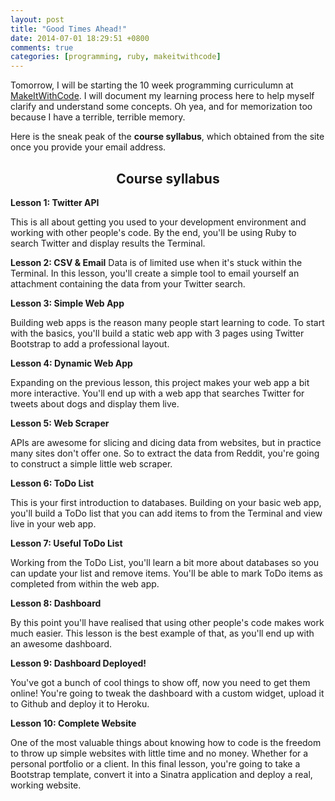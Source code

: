 ```yaml
---
layout: post
title: "Good Times Ahead!"
date: 2014-07-01 18:29:51 +0800
comments: true
categories: [programming, ruby, makeitwithcode]
---
```


Tomorrow, I will be starting the 10 week programming curriculumn at [MakeItWithCode][miwc]. I will document my learning process here to help myself clarify and understand some concepts. Oh yea, and for memorization too because I have a terrible, terrible memory.

Here is the sneak peak of the <strong>course syllabus</strong>, which obtained from the site once you provide your email address.

<!--more-->

<h2 style="text-align:center;">Course syllabus</h2>

<strong>Lesson 1: Twitter API</strong>
<p>This is all about getting you used to your development environment and working with other people's code. By the end, you'll be using Ruby to search Twitter and display results the Terminal.</p>


<strong>Lesson 2: CSV & Email</strong>
Data is of limited use when it's stuck within the Terminal. In this lesson, you'll create a simple tool to email yourself an attachment containing the data from your Twitter search.


<strong>Lesson 3: Simple Web App</strong>
<p>Building web apps is the reason many people start learning to code. To start with the basics, you'll build a static web app with 3 pages using Twitter Bootstrap to add a professional layout.</p>


<strong>Lesson 4: Dynamic Web App</strong>
<p>Expanding on the previous lesson, this project makes your web app a bit more interactive. You'll end up with a web app that searches Twitter for tweets about dogs and display them live.</p>


<strong>Lesson 5: Web Scraper</strong>
<p>APIs are awesome for slicing and dicing data from websites, but in practice many sites don't offer one. So to extract the data from Reddit, you're going to construct a simple little web scraper.</p>


<strong>Lesson 6: ToDo List</strong>
<p>This is your first introduction to databases. Building on your basic web app, you'll build a ToDo list that you can add items to from the Terminal and view live in your web app.</p>


<strong>Lesson 7: Useful ToDo List</strong>
<p>Working from the ToDo List, you'll learn a bit more about databases so you can update your list and remove items. You'll be able to mark ToDo items as completed from within the web app.</p>


<strong>Lesson 8: Dashboard</strong>
<p>By this point you'll have realised that using other people's code makes work much easier. This lesson is the best example of that, as you'll end up with an awesome dashboard.</p>


<strong>Lesson 9: Dashboard Deployed!</strong>
<p>You've got a bunch of cool things to show off, now you need to get them online! You're going to tweak the dashboard with a custom widget, upload it to Github and deploy it to Heroku.</p>


<strong>Lesson 10: Complete Website</strong>
<p>One of the most valuable things about knowing how to code is the freedom to throw up simple websites with little time and no money. Whether for a personal portfolio or a client. In this final lesson, you're going to take a Bootstrap template, convert it into a Sinatra application and deploy a real, working website.</p>

[miwc]: https://www.makeitwithcode.com